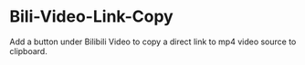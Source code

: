 # Bili-Video-Link-Copy
Add a button under Bilibili Video to copy a direct link to mp4 video source to clipboard.
